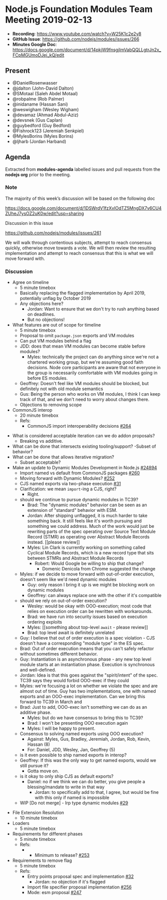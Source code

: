 # Node.js Foundation Modules Team Meeting 2019-02-13

* **Recording**:  https://www.youtube.com/watch?v=W25K1c2e2y8
* **GitHub Issue**: https://github.com/nodejs/modules/issues/266
* **Minutes Google Doc**: https://docs.google.com/document/d/14pkjW9fnsgjImVabQQLLgtrJn2x_FCpMGUmoDJej_kQ/edit

## Present

- @DanielRosenwasser
- @jdalton (John-David Dalton)
- @SMotaal (Saleh Abdel Motaal)
- @robpalme (Rob Palmer)
- @inidaname (Hassan Sani)
- @weswigham (Wesley Wigham)
- @devamaz (Ahmad Abdul-Aziz)
- @devsnek (Gus Caplan)
- @guybedford (Guy Bedford)
- @Fishrock123 (Jeremiah Senkpiel)
- @MylesBorins (Myles Borins)
- @ljharb (Jordan Harband)

## Agenda

Extracted from **modules-agenda** labelled issues and pull requests from the **nodejs org** prior to the meeting.

### Note

The majority of this week’s discussion will be based on the following doc

https://docs.google.com/document/d/1DSWrdV1fzXvlOdTZ5MngDX7v6CU4ZUheJ7ysOZ2uK0w/edit?usp=sharing

Discussion in this issue

https://github.com/nodejs/modules/issues/261

We will walk through contentious subjects, attempt to reach consensus quickly, otherwise move towards a vote. We will then review the resulting implementation and attempt to reach consensus that this is what we will move forward with.

### Discussion

* Agree on timeline
  - 5 minute timebox
  - Basically replacing the flagged implementation by April 2019, potentially unflag by October 2019
  - Any objections here?
    - Jordan: Want to ensure that we don't try to rush anything based on deadlines.
    - But no objections!
* What features are out of scope for timeline
  - 5 minute timebox
  - Proposal to omit `package.json` exports and VM modules
  - Can put VM modules behind a flag
  - JDD: does that mean VM modules can become stable before modules?
    - Myles: technically the project can do anything since we're not a chartered working group, but we're assuming good faith decisions. Node core participants are aware that not everyone in the group is necessarily comfortable with VM modules going in before ES modules.
  - Geoffrey: Doesn't feel like VM modules should be blocked, but definitely not with old module semantics
  - Gus: Being the person who works on VM modules, I think I can keep track of that, and we don't need to worry about changes there.
  - Objections to removing scope
* CommonJS interop
  - 20 minute timebox
  - Refs:
    - CommonJS import interoperability decisions 
[#264](https://github.com/nodejs/modules/issues/264)
- What is considered acceptable iteration can we do addon proposals?
    - Breaking vs additive.
- What can be done that intersects existing tooling/support?
    -Subset of behavior?
- What can be done that allows iterative migration?
    - Subset acceptable?
 - Make an update to Dynamic Modules Development in Node.js [#24894](https://github.com/nodejs/node/issues/24894)
    - Import named vs default from CommonJS packages [#260](https://github.com/nodejs/modules/issues/260)
    - Moving forward with Dynamic Modules? [#252](https://github.com/nodejs/modules/issues/252)
    - CJS named exports via two-phase execution [#31](https://github.com/nodejs/ecmascript-modules/pull/31)
    - Clarification: we mean `import`-ing a CJS, right?
        - Right.
    - should we continue to pursue dynamic modules in TC39?
        - Brad: The "dynamic modules" behavior can be seen as an extension of "standard" behavior with ESM.
        - Jordan: After shipping unflagged, it is much harder to take something back. It still feels like it's worth pursuing and something we could address. Much of the work would just be rewriting parts of the spec operating over Source Text Module Record (STMR) as operating over Abstract Module Records instead. \[\[please review]]
        - Myles: Lin Clark is currently working on something called Cyclical Module Records, which is a new record type that sits between STMRs and Abstract Module Records
            - Robert: Would Google be willing to ship that change?
                - Domenic Denicola from Chrome suggested the change
    - Myles: if we decide to move forward with out-of-order execution, doesn't seem like we'd need dynamic modules
        - Guy: only reason I bring it up is we might be blocking work on dynamic modules
        - Geoffrey: can always replace one with the other if it's compatible
    - should we rely on out-of-order execution?
        - Wesley: would be okay with OOO-execution; most code that relies on execution order can be rewritten with workarounds.
        - Brad: we have run into security issues based on execution ordering exploits
        - Myles: \[\[something about top-level `await` - please review]]
        - Brad: top level await is definitely unrelated
    - Guy: I believe that out of order execution is a spec violation - CJS doesn't have a corresponding "module type" in the ES spec.
    - Brad: Out of order execution means that you can't safely refactor without sometimes different behavior.
    - Guy: Instantiation is an asynchronous phase - any new top level module starts at an instantiation phase. Execution is synchronous and well-defined.
    - Jordan: Idea is that this goes against the "spirit/intent" of the spec. TC39 says they would forbid OOO-exec if they could
    - Myles: we're focusing a lot on whether we violate the spec and are almost out of time. Guy has two implementations, one with named exports and an OOO-exec implementation. Can we bring this forward to TC39 in March and 
    - Brad: Just to add, OOO-exec isn't something we can do as an additive phase.
        - Myles: but do we have consensus to bring this to TC39?
        - Brad: I won't be presenting OOO execution again
        - Myles: I will be happy to present.
    - Consensus to solving named exports using OOO execution?
        - Against: Myles, Gus, Bradley, Jeremiah, Jordan, Rob, Kevin, Hassan (8)
        - For: Daniel, JDD, Wesley, Jan, Geoffrey (5)
    - is it even possible to ship named exports in interop?
    - Geoffrey: If this was the only way to get named exports, would we still pursue it?
        - Gotta move on.
    - is it okay to only ship CJS as default exports?
         - Daniel: no if we think we can do better, you give people a blessing/mandate to write in that way
            - Jordan: to specifically add to that, I agree, but would be fine with this only if named is impossible
    - WIP \[Do not merge\] - Irp type dynamic modules [#29](https://github.com/nodejs/ecmascript-modules/pull/29)
* File Extension Resolution	
  - 10 minute timebox
* Loaders
  - 5 minute timebox
* Requirements for different phases
  - 5 minute timebox
  - Refs:
    - * Minimum to release? [#253](https://github.com/nodejs/modules/issues/253)
* Requirements to remove flag
  - 5 minute timebox
  - Refs:
    - Entry points proposal spec and implementation [#32](https://github.com/nodejs/ecmascript-modules/pull/32)
        - Jordan: no objection if it's flagged
    - Import file specifier proposal implementation [#256](https://github.com/nodejs/modules/issues/256)
    -  Mode: esm proposal [#247](https://github.com/nodejs/modules/issues/247)




